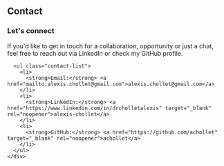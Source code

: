 <section id="contact" class="contact-section">
  <h2 class="section-title">Contact</h2>
  <div class="contact-container">
    <div class="contact-info">
      <h3>Let's connect</h3>
      <p>If you'd like to get in touch for a collaboration, opportunity or just a chat, feel free to reach out via LinkedIn or check my GitHub profile.</p>
      
      <ul class="contact-list">
        <li>
          <strong>Email:</strong> <a href="mailto:alexis.chollet@gmail.com">alexis.chollet@gmail.com</a>
        </li>
        <li>
          <strong>LinkedIn:</strong> <a href="https://www.linkedin.com/in/drcholletalexis" target="_blank" rel="noopener">alexis-chollet</a>
        </li>
        <li>
          <strong>GitHub:</strong> <a href="https://github.com/achollet" target="_blank" rel="noopener">achollet</a>
        </li>
      </ul>
    </div>
  </div>
</section>